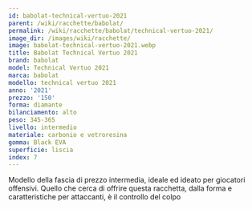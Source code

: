 ```yaml
---
id: babolat-technical-vertuo-2021
parent: /wiki/racchette/babolat/
permalink: /wiki/racchette/babolat/technical-vertuo-2021/
image_dir: /images/wiki/racchette/
image: babolat-technical-vertuo-2021.webp
title: Babolat Technical Vertuo 2021
brand: babolat
model: Technical Vertuo 2021
marca: babolat
modello: technical vertuo 2021
anno: '2021'
prezzo: '150'
forma: diamante
bilanciamento: alto
peso: 345-365
livello: intermedio
materiale: carbonio e vetroresina
gomma: Black EVA
superficie: liscia
index: 7
---
```

Modello della fascia di prezzo intermedia, ideale ed ideato per giocatori offensivi. Quello che cerca di offrire questa racchetta, dalla forma e caratteristiche per attaccanti, è il controllo del colpo